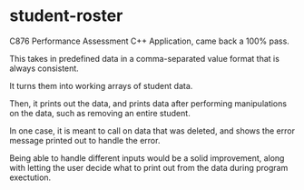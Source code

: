 # student-roster
C876 Performance Assessment C++ Application, came back a 100% pass.

This takes in predefined data in a comma-separated value format that is always consistent.

It turns them into working arrays of student data.

Then, it prints out the data, and prints data after performing manipulations on the data, such as removing an entire student.

In one case, it is meant to call on data that was deleted, and shows the error message printed out to handle the error.

Being able to handle different inputs would be a solid improvement, along with letting the user decide what to print out from the data during program exectution.
